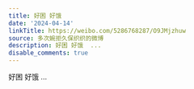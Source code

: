 ```yaml
---
title: 好困 好饿
date: '2024-04-14'
linkTitle: https://weibo.com/5286768287/O9JMjzhuw
source: 多次婉拒久保织织的微博
description: 好困 好饿  ...
disable_comments: true
---
```

好困 好饿  ...
